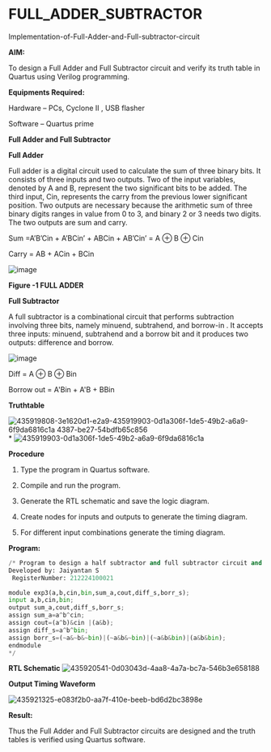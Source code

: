# FULL_ADDER_SUBTRACTOR

Implementation-of-Full-Adder-and-Full-subtractor-circuit

**AIM:**

To design a Full Adder and Full Subtractor circuit and verify its truth table in Quartus using Verilog programming.

**Equipments Required:**

Hardware – PCs, Cyclone II , USB flasher

Software – Quartus prime


**Full Adder and Full Subtractor**

**Full Adder**

Full adder is a digital circuit used to calculate the sum of three binary bits. It consists of three inputs and two outputs. Two of the input variables, denoted by A and B, represent the two significant bits to be added. The third input, Cin, represents the carry from the previous lower significant position. Two outputs are necessary because the arithmetic sum of three binary digits ranges in value from 0 to 3, and binary 2 or 3 needs two digits. The two outputs are sum and carry.

Sum =A’B’Cin + A’BCin’ + ABCin + AB’Cin’ = A ⊕ B ⊕ Cin 

Carry = AB + ACin + BCin

![image](https://github.com/naavaneetha/FULL_ADDER_SUBTRACTOR/assets/154305477/0f30ba51-5ffb-4198-845f-18e054f675e7)

**Figure -1 FULL ADDER**

**Full Subtractor**

A full subtractor is a combinational circuit that performs subtraction involving three bits, namely minuend, subtrahend, and borrow-in . It accepts three inputs: minuend, subtrahend and a borrow bit and it produces two outputs: difference and borrow.

![image](https://github.com/naavaneetha/FULL_ADDER_SUBTRACTOR/assets/154305477/02b24f51-ab51-4304-9ad6-7b81ffc1ead5)

Diff = A ⊕ B ⊕ Bin 

Borrow out = A'Bin + A'B + BBin

**Truthtable**

![435919808-3e1620d1-e2a9-![435919903-0d1a306f-1de5-49b2-a6a9-6f9da6816c1a](https://github.com/user-attachments/assets/1522aab0-f0e9-4964-b328-8f717c4e50c4)
4387-be27-54bdfb65c856](https://github.com/user-attachments/assets/517f4a08-c2b4-4378-93ed-ceeb8f89c9ba)*
![435919903-0d1a306f-1de5-49b2-a6a9-6f9da6816c1a](https://github.com/user-attachments/assets/0fbd03c3-de15-41bf-83c8-76785193d1bd)

**Procedure**
1. Type the program in Quartus software.

2. Compile and run the program.

3. Generate the RTL schematic and save the logic diagram.

4. Create nodes for inputs and outputs to generate the timing diagram.

5. For different input combinations generate the timing diagram.

**Program:**
```python
/* Program to design a half subtractor and full subtractor circuit and verify its truth table in quartus using Verilog programming.
Developed by: Jaiyantan S
 RegisterNumber: 212224100021

module exp3(a,b,cin,bin,sum_a,cout,diff_s,borr_s);
input a,b,cin,bin;
output sum_a,cout,diff_s,borr_s;
assign sum_a=a^b^cin;
assign cout=(a^b)&cin |(a&b);
assign diff_s=a^b^bin;
assign borr_s=(~a&~b&~bin)|(~a&b&~bin)|(~a&b&bin)|(a&b&bin);
endmodule
*/
```
**RTL Schematic**
![435920541-0d03043d-4aa8-4a7a-bc7a-546b3e658188](https://github.com/user-attachments/assets/15f1aa65-f53b-4851-b8e7-a4833743db09)



**Output Timing Waveform**

![435921325-e083f2b0-aa7f-410e-beeb-bd6d2bc3898e](https://github.com/user-attachments/assets/667a6740-9cf8-4a45-92c4-7605d9d8fde2)


**Result:**

Thus the Full Adder and Full Subtractor circuits are designed and the truth tables is verified using Quartus software.



